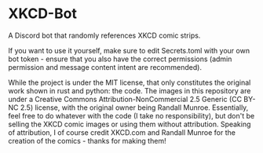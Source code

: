 # XKCD-Bot
A Discord bot that randomly references XKCD comic strips.

If you want to use it yourself, make sure to edit Secrets.toml with your own bot token - ensure that you also have the correct permissions (admin permission and message content intent are recommended).


While the project is under the MIT license, that only constitutes the original work shown in rust and python: the code. The images in this repository are under a Creative Commons Attribution-NonCommercial 2.5 Generic (CC BY-NC 2.5) license, with the original owner being Randall Munroe. Essentially, feel free to do whatever with the code (I take no responsibility), but don't be selling the XKCD comic images or using them without attribution.
Speaking of attribution, I of course credit XKCD.com and Randall Munroe for the creation of the comics - thanks for making them!
